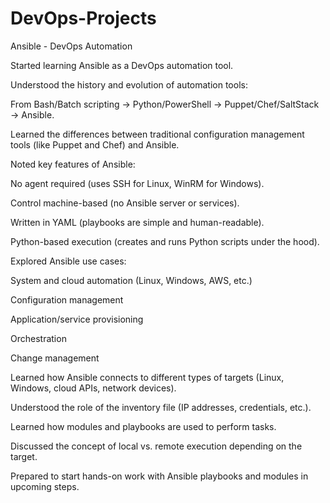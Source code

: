 # DevOps-Projects
Ansible - DevOps Automation

Started learning Ansible as a DevOps automation tool.

Understood the history and evolution of automation tools:

From Bash/Batch scripting → Python/PowerShell → Puppet/Chef/SaltStack → Ansible.

Learned the differences between traditional configuration management tools (like Puppet and Chef) and Ansible.

Noted key features of Ansible:

No agent required (uses SSH for Linux, WinRM for Windows).

Control machine-based (no Ansible server or services).

Written in YAML (playbooks are simple and human-readable).

Python-based execution (creates and runs Python scripts under the hood).

Explored Ansible use cases:

System and cloud automation (Linux, Windows, AWS, etc.)

Configuration management

Application/service provisioning

Orchestration

Change management

Learned how Ansible connects to different types of targets (Linux, Windows, cloud APIs, network devices).

Understood the role of the inventory file (IP addresses, credentials, etc.).

Learned how modules and playbooks are used to perform tasks.

Discussed the concept of local vs. remote execution depending on the target.

Prepared to start hands-on work with Ansible playbooks and modules in upcoming steps.
